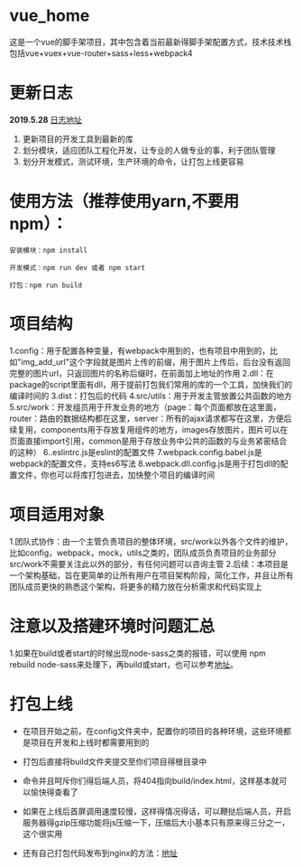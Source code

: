 # vue_home
这是一个vue的脚手架项目，其中包含着当前最新得脚手架配置方式，技术技术栈包括vue+vuex+vue-router+sass+less+webpack4

# 更新日志  
**2019.5.28**  [日志地址](https://github.com/aiyuekuang/vue_home/blob/master/doc/gengxin.md)  

1. 更新项目的开发工具到最新的库
2. 划分模块，适应团队工程化开发，让专业的人做专业的事，利于团队管理
3. 划分开发模式，测试环境，生产环境的命令，让打包上线更容易

# 使用方法（推荐使用yarn,不要用npm）：
    安装模块：npm install  
    
    开发模式：npm run dev 或者 npm start  

    打包：npm run build

# 项目结构
1.config：用于配置各种变量，有webpack中用到的，也有项目中用到的，比如"img_add_url"这个字段就是图片上传的前缀，用于图片上传后，后台没有返回完整的图片url，只返回图片的名称后缀时，在前面加上地址的作用
2.dll：在package的script里面有dll，用于提前打包我们常用的库的一个工具，加快我们的编译时间的
3.dist：打包后的代码
4.src/utils：用于开发主管放置公共函数的地方
5.src/work：开发组员用于开发业务的地方（page：每个页面都放在这里面，router：路由的数据结构都在这里，server：所有的ajax请求都写在这里，方便后续复用，components用于存放复用组件的地方，images存放图片，图片可以在页面直接import引用，common是用于存放业务中公共的函数的与业务紧密结合的这种）
6..eslintrc.js是eslint的配置文件
7.webpack.config.babel.js是webpack的配置文件，支持es6写法
8.webpack.dll.config.js是用于打包dll的配置文件，你也可以将库打包进去，加快整个项目的编译时间

# 项目适用对象
1.团队式协作：由一个主管负责项目的整体环境，src/work以外各个文件的维护，比如config，webpack，mock，utils之类的，团队成员负责项目的业务部分src/work不需要关注此以外的部分，有任何问题可以咨询主管
2.后续：本项目是一个架构基础，旨在更简单的让所有用户在项目架构阶段，简化工作，并且让所有团队成员更快的熟悉这个架构，将更多的精力放在分析需求和代码实现上

# 注意以及搭建环境时问题汇总
1.如果在build或者start的时候出现node-sass之类的报错，可以使用 npm rebuild node-sass来处理下，再build或start，也可以参考[地址](https://juejin.im/post/5cde1df65188250a8f72ff68)。
  

# 打包上线
* 在项目开始之前，在config文件夹中，配置你的项目的各种环境，这些环境都是项目在开发和上线时都需要用到的
* 打包后直接将build文件夹提交至你们项目得根目录中
* 命令并且呵斥你们得后端人员，将404指向build/index.html，这样基本就可以愉快得查看了
* 如果在上线后首屏调用速度较慢，这样得情况得话，可以鞭挞后端人员，开启服务器得gzip压缩功能将js压缩一下，压缩后大小基本只有原来得三分之一，这个很实用

* 还有自己打包代码发布到nginx的方法：[地址](https://juejin.im/post/5cde732e51882525d20ead6f)
